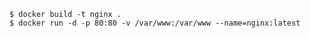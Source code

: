     $ docker build -t nginx .
    $ docker run -d -p 80:80 -v /var/www:/var/www --name=nginx:latest
